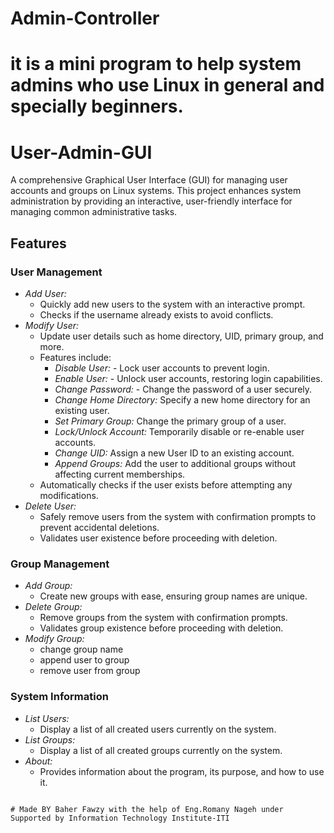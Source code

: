 # Admin-Controller
# it is a mini program to help system admins who use Linux in general and specially beginners. 

# User-Admin-GUI
A comprehensive Graphical User Interface (GUI) for managing user accounts and groups on Linux systems. This project enhances system administration by providing an interactive, user-friendly interface for managing common administrative tasks.
## Features

### User Management
- *Add User:* 
  - Quickly add new users to the system with an interactive prompt.
  - Checks if the username already exists to avoid conflicts.
- *Modify User:*
  - Update user details such as home directory, UID, primary group, and more.
  - Features include:
    - *Disable User:*
          - Lock user accounts to prevent login.
    - *Enable User:*
          - Unlock user accounts, restoring login capabilities.
    - *Change Password:*
          - Change the password of a user securely.
    - *Change Home Directory:* Specify a new home directory for an existing user.
    - *Set Primary Group:* Change the primary group of a user.
    - *Lock/Unlock Account:* Temporarily disable or re-enable user accounts.
    - *Change UID:* Assign a new User ID to an existing account.
    - *Append Groups:* Add the user to additional groups without affecting current memberships.
  - Automatically checks if the user exists before attempting any modifications.
- *Delete User:*
  - Safely remove users from the system with confirmation prompts to prevent accidental deletions.
  - Validates user existence before proceeding with deletion.

### Group Management
- *Add Group:*
  - Create new groups with ease, ensuring group names are unique.
- *Delete Group:*
  - Remove groups from the system with confirmation prompts.
  - Validates group existence before proceeding with deletion.
- *Modify Group:*
  - change group name 
  - append user to group
  - remove user from group 

### System Information
- *List Users:*
  - Display a list of all created users currently on the system.
- *List Groups:*
  - Display a list of all created groups currently on the system.
- *About:*
  - Provides information about the program, its purpose, and how to use it.
```

# Made BY Baher Fawzy with the help of Eng.Romany Nageh under Supported by Information Technology Institute-ITI
